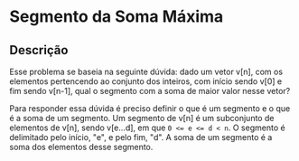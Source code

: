 # Segmento da Soma Máxima
## Descrição
Esse problema se baseia na seguinte dúvida: dado um vetor v[n], com os elementos pertencendo ao conjunto dos inteiros, com início sendo v[0] e fim sendo v[n-1], qual o segmento com a soma de maior valor nesse vetor?  

Para responder essa dúvida é preciso definir o que é um segmento e o que é a soma de um segmento. Um segmento de v[n] é um subconjunto de elementos de v[n], sendo v[e...d], em que  `0 <= e <= d < n`. O segmento é delimitado pelo início, "e", e pelo fim, "d". A soma de um segmento é a soma dos elementos desse segmento.  

